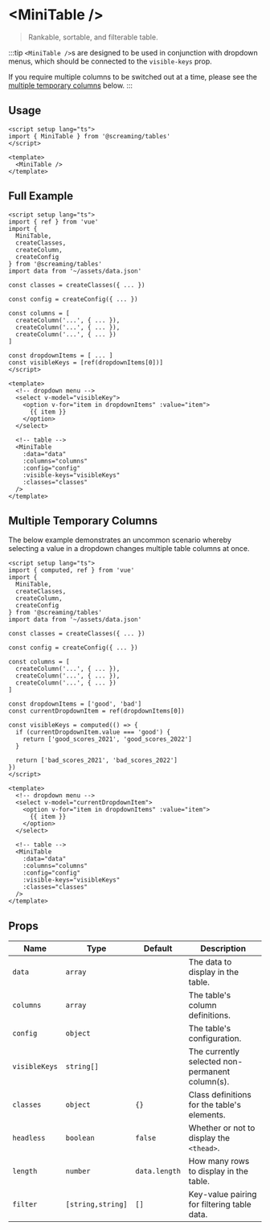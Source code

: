 # &lt;MiniTable /&gt;

> Rankable, sortable, and filterable table.

:::tip
`<MiniTable />`s are designed to be used in conjunction with dropdown menus, which should be connected to the `visible-keys` prop.

If you require multiple columns to be switched out at a time, please see the [multiple temporary columns](./mini-table.md#multiple-temporary-columns) below.
:::

## Usage

```vue
<script setup lang="ts">
import { MiniTable } from '@screaming/tables'
</script>

<template>
  <MiniTable />
</template>
```

## Full Example

```vue
<script setup lang="ts">
import { ref } from 'vue'
import {
  MiniTable,
  createClasses,
  createColumn,
  createConfig
} from '@screaming/tables'
import data from '~/assets/data.json'

const classes = createClasses({ ... })

const config = createConfig({ ... })

const columns = [
  createColumn('...', { ... }),
  createColumn('...', { ... }),
  createColumn('...', { ... })
]

const dropdownItems = [ ... ]
const visibleKeys = [ref(dropdownItems[0])]
</script>

<template>
  <!-- dropdown menu -->
  <select v-model="visibleKey">
    <option v-for="item in dropdownItems" :value="item">
      {{ item }}
    </option>
  </select>

  <!-- table -->
  <MiniTable
    :data="data"
    :columns="columns"
    :config="config"
    :visible-keys="visibleKeys"
    :classes="classes"
  />
</template>
```

## Multiple Temporary Columns

The below example demonstrates an uncommon scenario whereby selecting a value in a dropdown changes multiple table columns at once.

```vue
<script setup lang="ts">
import { computed, ref } from 'vue'
import {
  MiniTable,
  createClasses,
  createColumn,
  createConfig
} from '@screaming/tables'
import data from '~/assets/data.json'

const classes = createClasses({ ... })

const config = createConfig({ ... })

const columns = [
  createColumn('...', { ... }),
  createColumn('...', { ... }),
  createColumn('...', { ... })
]

const dropdownItems = ['good', 'bad']
const currentDropdownItem = ref(dropdownItems[0])

const visibleKeys = computed(() => {
  if (currentDropdownItem.value === 'good') {
    return ['good_scores_2021', 'good_scores_2022']
  }

  return ['bad_scores_2021', 'bad_scores_2022']
})
</script>

<template>
  <!-- dropdown menu -->
  <select v-model="currentDropdownItem">
    <option v-for="item in dropdownItems" :value="item">
      {{ item }}
    </option>
  </select>

  <!-- table -->
  <MiniTable
    :data="data"
    :columns="columns"
    :config="config"
    :visible-keys="visibleKeys"
    :classes="classes"
  />
</template>
```

## Props

| Name          | Type              | Default       | Description                                     |
| ------------- | ----------------- | ------------- | ----------------------------------------------- |
| `data`        | `array`           |               | The data to display in the table.               |
| `columns`     | `array`           |               | The table's column definitions.                 |
| `config`      | `object`          |               | The table's configuration.                      |
| `visibleKeys` | `string[]`        |               | The currently selected non-permanent column(s). |
| `classes`     | `object`          | `{}`          | Class definitions for the table's elements.     |
| `headless`    | `boolean`         | `false`       | Whether or not to display the `<thead>`.        |
| `length`      | `number`          | `data.length` | How many rows to display in the table.          |
| `filter`      | `[string,string]` | `[]`          | Key-value pairing for filtering table data.     |

